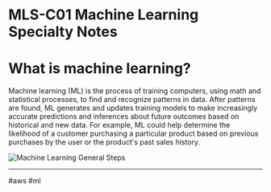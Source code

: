 # MLS-C01 Machine Learning Specialty Notes

# What is machine learning?

Machine learning (ML) is the process of training computers, using math and statistical processes, to find and recognize patterns in data. After patterns are found, ML generates and updates training models to make increasingly accurate predictions and inferences about future outcomes based on historical and new data. For example, ML could help determine the likelihood of a customer purchasing a particular product based on previous purchases by the user or the product's past sales history.

![Machine Learning General Steps](aws-machine-learning-general-steps.png)

---
#aws #ml
